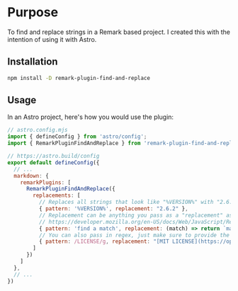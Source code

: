 # Purpose

To find and replace strings in a Remark based project. I created this with the intention
of using it with Astro.

## Installation

```bash
npm install -D remark-plugin-find-and-replace
```

## Usage

In an Astro project, here's how you would use the plugin:

```js
// astro.config.mjs
import { defineConfig } from 'astro/config';
import { RemarkPluginFindAndReplace } from 'remark-plugin-find-and-replace';

// https://astro.build/config
export default defineConfig({
  // ...
  markdown: {
    remarkPlugins: [
      RemarkPluginFindAndReplace({
        replacements: [
          // Replaces all strings that look like "%VERSION%" with "2.6.2"
          { pattern: '%VERSION%', replacement: "2.6.2" },
          // Replacement can be anything you pass as a "replacement" as noted here:
          // https://developer.mozilla.org/en-US/docs/Web/JavaScript/Reference/Global_Objects/String/replace#replacement
          { pattern: 'find a match', replacement: (match) => return `match: ${match}` },
          // You can also pass in regex, just make sure to provide the "g" flag for global regex.
          { pattern: /LICENSE/g, replacement: "[MIT LICENSE](https://opensource.org/license/mit/)" }
        ]
      })
    ]
  },
  // ...
})
```

